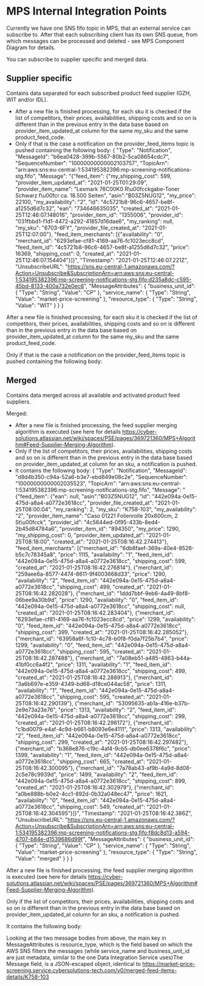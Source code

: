 # MPS Internal Integration Points

Currently we have one SNS fifo topic in MPS, that an external service can subscribe to. After that each subscribing client has its own SNS queue, from which messages can be processed and deleted - see MPS Component Diagram for details.

You can subscribe to supplier specific and merged data.

## Supplier specific
Contains data separated for each subscribed product feed supplier (GZH, WIT and/or IDL).

* After a new file is finished processing, for each sku it is checked if the list of competitors, their prices, availabilities, shipping costs and so on is different than in the previous entry in the data base based on provider_item_updated_at column for the same my_sku and the same product_feed_code.
* Only if that is the case a notification on the provider_feed_items topic is pushed containing the following body: 
{
  "Type": "Notification",
  "MessageId": "b6ea0428-399b-5567-80b2-5ca08654cdc7",
  "SequenceNumber": "10000000000002103757",
  "TopicArn": "arn:aws:sns:eu-central-1:534195382396:mp-screening-notifications-stg.fifo",
  "Message": "{\"feed_item\": {\"my_shipping_cost\": 599, \"provider_item_updated_at\": \"2021-01-25T01:29:09\", \"provider_item_name\": \"Lexmark 76C00K0 R\\u00fcckgabe-Toner Schwarz f\\u00fcr ca. 18.500 Seiten\", \"asin\":\"B03Z5NUG12\", \"my_price\": 22100, \"my_availability\": \"2\", \"id\": \"4c5721b8-96c6-4657-be8f-a1255d6d7c32\", \"ean\": \"734646635035\", \"created_at\": \"2021-01-25T12:46:07.148016\", \"provider_item_id\": \"1355006\", \"provider_id\": \"031fbbd1-f1d1-4472-a292-41857d16dae6\", \"my_ranking\": null, \"my_sku\": \"6703-6FY\", \"provider_file_created_at\": \"2021-01-25T12:07:00\"}, \"feed_item_merchants\": [{\"availability\": \"0\", \"merchant_id\": \"6293efae-cf81-4169-aa76-fc1023ecc8cd\", \"feed_item_id\": \"4c5721b8-96c6-4657-be8f-a1255d6d7c32\", \"price\": 16369, \"shipping_cost\": 0, \"created_at\": \"2021-01-25T12:46:07.154404\"}]}",
  "Timestamp": "2021-01-25T12:46:07.221Z",
  "UnsubscribeURL": "https://sns.eu-central-1.amazonaws.com/?Action=Unsubscribe&SubscriptionArn=arn:aws:sns:eu-central-1:534195382396:mp-screening-notifications-stg.fifo:d235a8dc-c595-45bd-8133-400a732e0ec6",
  "MessageAttributes": {
    "business_unit_id": {
      "Type": "String",
      "Value": "CP"
    },
    "service_name": {
      "Type": "String",
      "Value": "market-price-screening"
    },
    "resource_type": {
      "Type": "String",
      "Value": "WIT"
    }
  }
}

After a new file is finished processing, for each sku it is checked if the list of competitors, their prices, availabilities, shipping costs and so on is different than in the previous entry in the data base based on provider_item_updated_at column for the same my_sku and the same product_feed_code.

Only if that is the case a notification on the provider_feed_items topic is pushed containing the following body:

## Merged
Contains data merged across all available and activated product feed suppliers.

Merged:

* After a new file is finished processing, the feed supplier merging algorithm is executed (see here for details https://cyber-solutions.atlassian.net/wiki/spaces/PSE/pages/369721360/MPS+Algorithm#Feed-Supplier-Merging-Algorithm).
* Only if the list of competitors, their prices, availabilities, shipping costs and so on is different than in the previous entry in the data base based on provider_item_updated_at column for an sku, a notification is pushed.
* It contains the following body: 
{
  "Type": "Notification",
  "MessageId": "d8d4b350-c94a-52a6-b3e7-ebd849e08c2e",
  "SequenceNumber": "10000000000002035523",
  "TopicArn": "arn:aws:sns:eu-central-1:534195382396:mp-screening-notifications-stg.fifo",
  "Message": "{\"feed_item\": {\"ean\": null, \"asin\":\"B03Z5NUG12\", \"id\": \"442e094a-0e15-475d-a8a4-a0772e3618cc\", \"provider_file_created_at\": \"2021-01-25T08:00:04\", \"my_ranking\": 2, \"my_sku\": \"K758-103\", \"my_availability\": \"2\", \"provider_item_name\": \"Caso 01221 Folienrolle 20x600cm, 2 St\\u00fcck\", \"provider_id\": \"4c5644ed-0f95-433b-8ed4-2b45d84784a6\", \"provider_item_id\": \"894350\", \"my_price\": 1290, \"my_shipping_cost\": 0, \"provider_item_updated_at\": \"2021-01-25T08:18:00\", \"created_at\": \"2021-01-25T08:16:42.274413\"}, \"feed_item_merchants\": [{\"merchant_id\": \"6db8faef-369a-40e4-8526-b5c7c78345a8\", \"price\": 1115, \"availability\": \"1\", \"feed_item_id\": \"442e094a-0e15-475d-a8a4-a0772e3618cc\", \"shipping_cost\": 599, \"created_at\": \"2021-01-25T08:16:42.276814\"}, {\"merchant_id\": \"259aee6a-8577-4474-8611-9f4003668d33\", \"price\": 1290, \"availability\": \"2\", \"feed_item_id\": \"442e094a-0e15-475d-a8a4-a0772e3618cc\", \"shipping_cost\": 499, \"created_at\": \"2021-01-25T08:16:42.282028\"}, {\"merchant_id\": \"1ddd7bbf-9eb6-4a49-8bf8-06bee9a30b9d\", \"price\": 1290, \"availability\": \"0\", \"feed_item_id\": \"442e094a-0e15-475d-a8a4-a0772e3618cc\", \"shipping_cost\": null, \"created_at\": \"2021-01-25T08:16:42.283404\"}, {\"merchant_id\": \"6293efae-cf81-4169-aa76-fc1023ecc8cd\", \"price\": 1299, \"availability\": \"0\", \"feed_item_id\": \"442e094a-0e15-475d-a8a4-a0772e3618cc\", \"shipping_cost\": 399, \"created_at\": \"2021-01-25T08:16:42.285052\"}, {\"merchant_id\": \"63958a6f-1c10-4c78-b0f8-f0da7f25b7b4\", \"price\": 1299, \"availability\": \"0\", \"feed_item_id\": \"442e094a-0e15-475d-a8a4-a0772e3618cc\", \"shipping_cost\": 595, \"created_at\": \"2021-01-25T08:16:42.287488\"}, {\"merchant_id\": \"7a08eb51-a485-4863-b44a-41bf0cc6a4f2\", \"price\": 1311, \"availability\": \"1\", \"feed_item_id\": \"442e094a-0e15-475d-a8a4-a0772e3618cc\", \"shipping_cost\": 499, \"created_at\": \"2021-01-25T08:16:42.288913\"}, {\"merchant_id\": \"3a6b697e-e359-4349-bd68-d18ce044ac58\", \"price\": 1311, \"availability\": \"1\", \"feed_item_id\": \"442e094a-0e15-475d-a8a4-a0772e3618cc\", \"shipping_cost\": 595, \"created_at\": \"2021-01-25T08:16:42.290139\"}, {\"merchant_id\": \"53095635-ab1a-416e-b37b-2e9e73a23e76\", \"price\": 1313, \"availability\": \"2\", \"feed_item_id\": \"442e094a-0e15-475d-a8a4-a0772e3618cc\", \"shipping_cost\": 299, \"created_at\": \"2021-01-25T08:16:42.296172\"}, {\"merchant_id\": \"c1bd0079-e4af-4c9d-b661-b8093e6e4111\", \"price\": 1313, \"availability\": \"2\", \"feed_item_id\": \"442e094a-0e15-475d-a8a4-a0772e3618cc\", \"shipping_cost\": 299, \"created_at\": \"2021-01-25T08:16:42.297482\"}, {\"merchant_id\": \"b368e876-c19c-4af4-9cb5-db0ee6378f6c\", \"price\": 1399, \"availability\": \"1\", \"feed_item_id\": \"442e094a-0e15-475d-a8a4-a0772e3618cc\", \"shipping_cost\": 665, \"created_at\": \"2021-01-25T08:16:42.300095\"}, {\"merchant_id\": \"7a78ab43-af9b-4a9d-8d08-2c5e78c9939d\", \"price\": 1499, \"availability\": \"2\", \"feed_item_id\": \"442e094a-0e15-475d-a8a4-a0772e3618cc\", \"shipping_cost\": 899, \"created_at\": \"2021-01-25T08:16:42.302979\"}, {\"merchant_id\": \"a0be888b-b0e2-4cc1-892d-0b32a048ec47\", \"price\": 1621, \"availability\": \"0\", \"feed_item_id\": \"442e094a-0e15-475d-a8a4-a0772e3618cc\", \"shipping_cost\": 549, \"created_at\": \"2021-01-25T08:16:42.304595\"}]}",
  "Timestamp": "2021-01-25T08:16:42.386Z",
  "UnsubscribeURL": "https://sns.eu-central-1.amazonaws.com/?Action=Unsubscribe&SubscriptionArn=arn:aws:sns:eu-central-1:534195382396:mp-screening-notifications-stg.fifo:f8dc8d13-a594-4707-b84e-d1539686d99f",
  "MessageAttributes": {
    "business_unit_id": {
      "Type": "String",
      "Value": "CP"
    },
    "service_name": {
      "Type": "String",
      "Value": "market-price-screening"
    },
    "resource_type": {
      "Type": "String",
      "Value": "merged"
    }
  }
}

After a new file is finished processing, the feed supplier merging algorithm is executed (see here for details https://cyber-solutions.atlassian.net/wiki/spaces/PSE/pages/369721360/MPS+Algorithm#Feed-Supplier-Merging-Algorithm).

Only if the list of competitors, their prices, availabilities, shipping costs and so on is different than in the previous entry in the data base based on provider_item_updated_at column for an sku, a notification is pushed.

It contains the following body:

Looking at the two message bodies from above, the main key in MessageAttributes is resource_type, which is the field based on which the AWS SNS filters the messages (while service_name and business_unit_id are just metadata, similar to the one Data Integration Service uses)The  Message  field, is a JSON-escaped object, identical to https://market-price-screening.service.cybersolutions-tech.com/v0/merged-feed-items-details/K758-103

